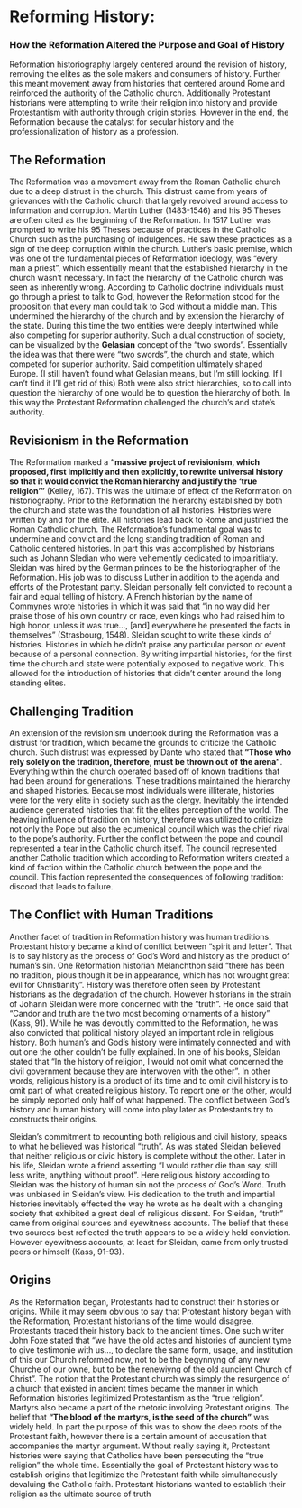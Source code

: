 # Reforming History: 
### How the Reformation Altered the Purpose and Goal of History 

Reformation historiography largely centered around the revision of history, removing the elites as the sole makers and consumers of history.  Further this meant movement away from histories that centered around Rome and reinforced the authority of the Catholic church.  Additionally Protestant historians were attempting to write their religion into history and provide Protestantism with authority through origin stories.  However in the end, the Reformation because the catalyst for secular history and the professionalization of history as a profession.    

## The Reformation

The Reformation was a movement away from the Roman Catholic church due to a deep distrust in the church. This distrust came from years of grievances with the Catholic church that largely revolved around access to information and corruption. Martin Luther (1483-1546) and his 95 Theses are often cited as the beginning of the Reformation. In 1517 Luther was prompted to write his 95 Theses because of practices in the Catholic Church such as the purchasing of indulgences.  He saw these practices as a sign of the deep corruption within the church.   Luther’s basic premise, which was one of the fundamental pieces of Reformation ideology, was “every man a priest”, which essentially meant that the established hierarchy in the church wasn’t necessary. In fact the hierarchy of the Catholic church was seen as inherently wrong.  According to Catholic doctrine individuals must go through a priest to talk to God, however the Reformation stood for the proposition that every man could talk to God without a middle man. This undermined the hierarchy of the church and by extension the hierarchy of the state.  During this time the two entities were deeply intertwined while also competing for superior authority.    Such a dual construction of society, can be visualized by the **Gelasian** concept of the “two swords”. Essentially the idea was that there were “two swords”, the church and state, which competed for superior authority. Said competition ultimately shaped Europe. (I still haven’t found what Gelasian means, but I’m still looking. If I can’t find it I’ll get rid of this) Both were also strict hierarchies, so to call into question the hierarchy of one would be to question the hierarchy of both. In this way the Protestant Reformation challenged the church’s and state’s authority.

## Revisionism in the Reformation

The Reformation marked a **“massive project of revisionism, which proposed, first implicitly and then explicitly, to rewrite universal history so that it would convict the Roman hierarchy and justify the ‘true religion’”** (Kelley, 167). This was the ultimate of effect of the Reformation on historiography. Prior to the Reformation the hierarchy established by both the church and state was the foundation of all histories. Histories were written by and for the elite. All histories lead back to Rome and justified the Roman Catholic church. The Reformation’s fundamental goal was to undermine and convict and the long standing tradition of Roman and Catholic centered histories.  In part this was accomplished by historians such as Johann Sledian who were vehemently dedicated to impairitliaty. Sleidan was hired by the German princes to be the historiographer of the Reformation. His job was to discuss Luther in addition to the agenda and efforts of the Protestant party.  Sleidan personally felt convicted to recount a fair and equal telling of history.  A French historian by the name of Commynes wrote histories in which it was said that “in no way did her praise those of his own country or race, even kings who had raised him to high honor, unless it was true…, [and] everywhere he presented the facts in themselves” (Strasbourg, 1548). Sleidan sought to write these kinds of histories. Histories in which he didn’t praise any particular person or event because of a personal connection.  By writing impartial histories, for the first time the church and state were potentially exposed to negative work.  This allowed for the introduction of histories that didn’t center around the long standing elites. 

## Challenging Tradition 

An extension of the revisionism undertook during the Reformation was a distrust for tradition, which became the grounds to criticize the Catholic church. Such distrust was expressed by Dante who stated that **“Those who rely solely on the tradition, therefore, must be thrown out of the arena”**. Everything within the church operated based off of known traditions that had been around for generations. These traditions maintained the hierarchy and shaped histories. Because most individuals were illiterate, histories were for the very elite in society such as the clergy. Inevitably the intended audience generated histories that fit the elites perception of the world. The heaving influence of tradition on history, therefore was utilized to criticize not only the Pope but also the ecumenical council which was the chief rival to the pope’s authority. Further the conflict between the pope and council represented a tear in the Catholic church itself. The council represented another Catholic tradition which according to Reformation writers created a kind of faction within the Catholic church between the pope and the council. This faction represented the consequences of following tradition: discord that leads to failure.

## The Conflict with Human Traditions 

Another facet of tradition in Reformation history was human traditions. Protestant history became a kind of conflict between “spirit and letter”. That is to say history as the process of God’s Word and history as the product of human’s sin. One Reformation historian Melanchthon said “there has been no tradition, pious though it be in appearance, which has not wrought great evil for Christianity”. History was therefore often seen by Protestant historians as the degradation of the church. However historians in the strain of Johann Sleidan were more concerned with  the “truth”.  He once said that “Candor and truth are the two most becoming ornaments of a history” (Kass, 91).  While he was devoutly committed to the Reformation, he was also convicted that political history played an important role in religious history.  Both human’s and God’s history were intimately connected and with out one the other couldn’t be fully explained. In one of his books, Sleidan stated that “In the history of religion, I would not omit what concerned the civil government because they are interwoven with the other”. In other words, religious history is a product of its time and to omit civil history is to omit part of what created religious history. To report one or the other, would be simply reported only half of what happened.  The conflict between God’s history and human history will come into play later as Protestants try to constructs their origins.

Sleidan’s commitment to recounting both religious and civil history, speaks to what he believed was historical “truth”.  As was stated Sleidan believed that neither religious or civic history is complete without the other.  Later in his life, Sleidan wrote a friend asserting “I would rather die than say, still less write, anything without proof”.  Here religious history according to Sleidan was the history of human sin not the process of God’s Word. Truth was unbiased in Sleidan’s view. His dedication to the truth and impartial histories inevitably effected the way he wrote as he dealt with a changing society that exhibited a great deal of religious dissent.  For Sleidan, “truth” came from original sources and eyewitness accounts.  The belief that these two sources best reflected the truth appears to be a widely held conviction.  However eyewitness accounts, at least for Sleidan, came from only trusted peers or himself (Kass, 91-93).    

## Origins

As the Reformation began, Protestants had to construct their histories or origins. While it may seem obvious to say that Protestant history began with the Reformation, Protestant historians of the time would disagree. Protestants traced their history back to the ancient times. One such writer John Foxe stated that “we have the old actes and histories of auncient tyme to give testimonie with us…, to declare the same form, usage, and institution of this our Church reformed now, not to be the begynnyng of any new Churche of our owne, but to be the renewiyng of the old auncient Church of Christ”. The notion that the Protestant church was simply the resurgence of a church that existed in ancient times became the manner in which Reformation histories legitimized Protestantism as the “true religion”. Martyrs also became a part of the rhetoric involving Protestant origins. The belief that **“The blood of the martyrs, is the seed of the church”** was widely held. In part the purpose of this was to show the deep roots of the Protestant faith, however there is a certain amount of accusation that accompanies the martyr argument. Without really saying it, Protestant histories were saying that Catholics have been persecuting the “true religion” the whole time. Essentially the goal of Protestant history was to establish origins that legitimize the Protestant faith while simultaneously devaluing the Catholic faith. Protestant historians wanted to establish their religion as the ultimate source of truth
